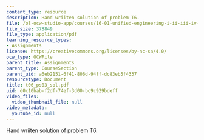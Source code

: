 ```yaml
---
content_type: resource
description: Hand wriiten solution of problem T6.
file: /ol-ocw-studio-app/courses/16-01-unified-engineering-i-ii-iii-iv-fall-2005-spring-2006/d0c10babf2df74ef3d00bc9c929bdeff_t06_ps03_sol.pdf
file_size: 378849
file_type: application/pdf
learning_resource_types:
- Assignments
license: https://creativecommons.org/licenses/by-nc-sa/4.0/
ocw_type: OCWFile
parent_title: Assignments
parent_type: CourseSection
parent_uid: a6eb2151-6f41-806d-94ff-dc83eb5f4337
resourcetype: Document
title: t06_ps03_sol.pdf
uid: d0c10bab-f2df-74ef-3d00-bc9c929bdeff
video_files:
  video_thumbnail_file: null
video_metadata:
  youtube_id: null
---
```

Hand wriiten solution of problem T6.